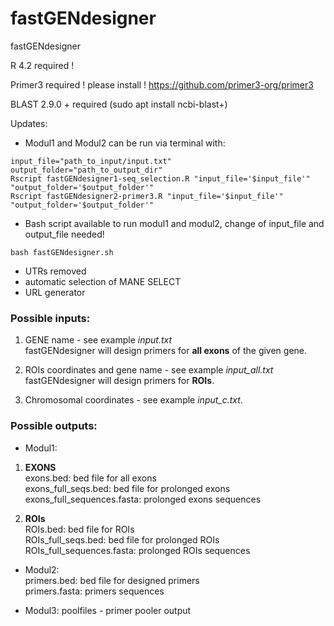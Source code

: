 # fastGENdesigner
fastGENdesigner

R 4.2 required !

Primer3 required ! please install !
https://github.com/primer3-org/primer3

BLAST 2.9.0 + required
(sudo apt install ncbi-blast+)

Updates:
- Modul1 and Modul2 can be run via terminal with:
```
input_file="path_to_input/input.txt"
output_folder="path_to_output_dir"
Rscript fastGENdesigner1-seq_selection.R "input_file='$input_file'" "output_folder='$output_folder'"
Rscript fastGENdesigner2-primer3.R "input_file='$input_file'" "output_folder='$output_folder'"
```

- Bash script available to run modul1 and modul2, change of input_file and output_file needed!  

```
bash fastGENdesigner.sh
```

- UTRs removed
- automatic selection of MANE SELECT
- URL generator

### Possible inputs:  
1. GENE name - see example <em>input.txt</em>  
fastGENdesigner will design primers for **all exons** of the given gene.  

2. ROIs coordinates and gene name - see example <em>input_all.txt</em>  
fastGENdesigner will design primers for **ROIs**. 

3. Chromosomal coordinates - see example <em>input_c.txt</em>.


### Possible outputs:
- Modul1:  
1. **EXONS**  
exons.bed: bed file for all exons  
exons_full_seqs.bed: bed file for prolonged exons  
exons_full_sequences.fasta: prolonged exons sequences  

2. **ROIs**  
ROIs.bed: bed file for ROIs  
ROIs_full_seqs.bed: bed file for prolonged ROIs  
ROIs_full_sequences.fasta: prolonged ROIs sequences  

- Modul2:  
primers.bed: bed file for designed primers  
primers.fasta: primers sequences

- Modul3:
poolfiles - primer pooler output




